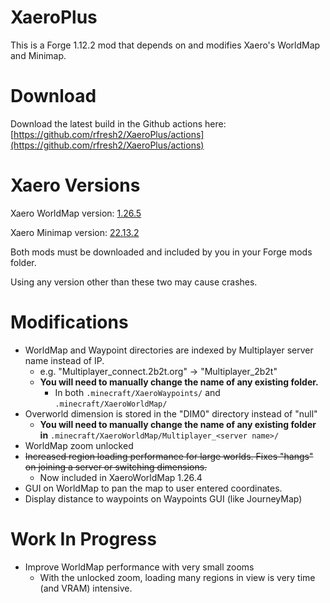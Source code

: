 # XaeroPlus

This is a Forge 1.12.2 mod that depends on and modifies Xaero's WorldMap and Minimap.

# Download

Download the latest build in the Github actions here: [https://github.com/rfresh2/XaeroPlus/actions](https://github.com/rfresh2/XaeroPlus/actions)

# Xaero Versions

Xaero WorldMap version: [1.26.5](https://www.curseforge.com/minecraft/mc-mods/xaeros-world-map/files/3937642)

Xaero Minimap version: [22.13.2](https://www.curseforge.com/minecraft/mc-mods/xaeros-minimap/files/3937622)

Both mods must be downloaded and included by you in your Forge mods folder. 

Using any version other than these two may cause crashes. 

# Modifications

* WorldMap and Waypoint directories are indexed by Multiplayer server name instead of IP. 
  * e.g. "Multiplayer_connect.2b2t.org" -> "Multiplayer_2b2t"
  * **You will need to manually change the name of any existing folder.** 
    * In both `.minecraft/XaeroWaypoints/` and `.minecraft/XaeroWorldMap/`
* Overworld dimension is stored in the "DIM0" directory instead of "null"
  * **You will need to manually change the name of any existing folder in** `.minecraft/XaeroWorldMap/Multiplayer_<server name>/`
* WorldMap zoom unlocked
* ~~Increased region loading performance for large worlds. Fixes "hangs" on joining a server or switching dimensions.~~
  * Now included in XaeroWorldMap 1.26.4
* GUI on WorldMap to pan the map to user entered coordinates.
* Display distance to waypoints on Waypoints GUI (like JourneyMap)

# Work In Progress

* Improve WorldMap performance with very small zooms
  * With the unlocked zoom, loading many regions in view is very time (and VRAM) intensive.

